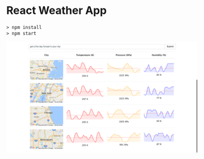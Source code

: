 # React Weather App
```
> npm install
> npm start
```
![React Weather Application Screenshot](images/react-weather.png)
